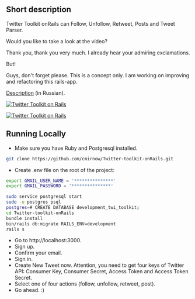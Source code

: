 ## Short description
Twitter Toolkit onRails can Follow, Unfollow, Retweet, Posts and Tweet Parser.

Would you like to take a look at the video?

Thank you, thank you very much. I already hear your admiring exclamations.

But!

Guys, don't forget please. This is a concept only. I am working on improving and refactoring this rails-app.

[Description](https://masterpro.ws/serializing-twitter-user-object-for-activejob) (in Russian).


[![Twitter Toolkit on Rails](https://github.com/cmirnow/Twitter-toolkit-onRails/blob/master/images/twitter-toolkit-on-rails-1.jpg)](https://masterpro.ws/serializing-twitter-user-object-for-activejob)


[![Twitter Toolkit on Rails](https://github.com/cmirnow/Twitter-toolkit-onRails/blob/master/images/twitter-toolkit-on-rails.jpg)](https://masterpro.ws/serializing-twitter-user-object-for-activejob)


## Running Locally
* Make sure you have Ruby and Postgresql installed.
```bash
git clone https://github.com/cmirnow/Twitter-toolkit-onRails.git
```
* Create .env file on the root of the project:
```bash
export GMAIL_USER_NAME = '***************'
export GMAIL_PASSWORD = '***************' 
```

```bash
sudo service postgresql start
sudo -u postgres psql
postgres=# CREATE DATABASE development_twi_toolkit;
cd Twitter-toolkit-onRails
bundle install
bin/rails db:migrate RAILS_ENV=development
rails s
```
* Go to http://localhost:3000.
* Sign up.
* Confirm your email.
* Sign in.
* Create New Tweet now. Attention, you need to get four keys of Twitter API: Consumer Key, Consumer Secret, Access Token and Access Token Secret.
* Select one of four actions (follow, unfollow, retweet, post).
* Go ahead. :)
